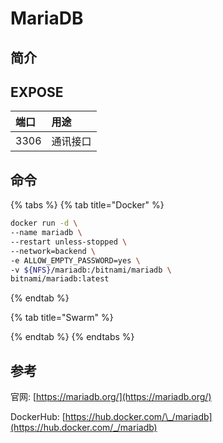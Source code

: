 # MariaDB

## 简介



## EXPOSE

| 端口 | 用途 |
| :--- | :--- |
| 3306 | 通讯接口 |



## 命令

{% tabs %}
{% tab title="Docker" %}
```bash
docker run -d \
--name mariadb \
--restart unless-stopped \
--network=backend \
-e ALLOW_EMPTY_PASSWORD=yes \
-v ${NFS}/mariadb:/bitnami/mariadb \
bitnami/mariadb:latest
```
{% endtab %}

{% tab title="Swarm" %}

{% endtab %}
{% endtabs %}



##  参考

官网: [https://mariadb.org/](https://mariadb.org/)

DockerHub: [https://hub.docker.com/\_/mariadb](https://hub.docker.com/_/mariadb)

